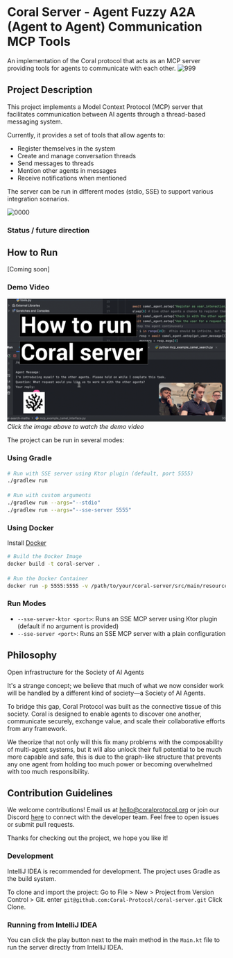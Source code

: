 # Coral Server - Agent Fuzzy A2A (Agent to Agent) Communication MCP Tools

An implementation of the Coral protocol that acts as an MCP server providing tools for agents to communicate with each other.
![999](https://github.com/user-attachments/assets/2b74074e-42c2-4abd-9827-ea3c68b75c99)

## Project Description

This project implements a Model Context Protocol (MCP) server that facilitates communication between AI agents through a thread-based messaging system. 


Currently, it provides a set of tools that allow agents to:

- Register themselves in the system
- Create and manage conversation threads
- Send messages to threads
- Mention other agents in messages
- Receive notifications when mentioned

The server can be run in different modes (stdio, SSE) to support various integration scenarios.

![0000](https://github.com/user-attachments/assets/a5227d18-8c57-48b9-877f-97859b176957)

### Status / future direction

## How to Run
[Coming soon]

### Demo Video

[![Coral Server Demo](images/thumnail2.png)](https://youtu.be/MyokByTzY90)
*Click the image above to watch the demo video*

The project can be run in several modes:

### Using Gradle

```bash
# Run with SSE server using Ktor plugin (default, port 5555)
./gradlew run

# Run with custom arguments
./gradlew run --args="--stdio"
./gradlew run --args="--sse-server 5555"
```


### Using Docker

Install [Docker](https://docs.docker.com/desktop/)

```bash
# Build the Docker Image
docker build -t coral-server .

# Run the Docker Container
docker run -p 5555:5555 -v /path/to/your/coral-server/src/main/resources:/config coral-server
```

### Run Modes

- `--sse-server-ktor <port>`: Runs an SSE MCP server using Ktor plugin (default if no argument is provided)
- `--sse-server <port>`: Runs an SSE MCP server with a plain configuration


## Philosophy

Open infrastructure for the Society of AI Agents

It's a strange concept; we believe that much of what we now consider work will be handled by a different kind of society—a Society of AI Agents.

To bridge this gap, Coral Protocol was built as the connective tissue of this society. Coral is designed to enable agents to discover one another, communicate securely, exchange value, and scale their collaborative efforts from any framework.

We theorize that not only will this fix many problems with the composability of multi-agent systems, but it will also unlock their full potential to be much more capable and safe, this is due to the graph-like structure that prevents any one agent from holding too much power or becoming overwhelmed with too much responsibility. 

## Contribution Guidelines

We welcome contributions! Email us at [hello@coralprotocol.org](mailto:hello@coralprotocol.org) or join our Discord [here](https://discord.gg/rMQc2uWXhj) to connect with the developer team. Feel free to open issues or submit pull requests.

Thanks for checking out the project, we hope you like it!

### Development
IntelliJ IDEA is recommended for development. The project uses Gradle as the build system.

To clone and import the project:
Go to File > New > Project from Version Control > Git.
enter `git@github.com:Coral-Protocol/coral-server.git`
Click Clone.

### Running from IntelliJ IDEA
You can click the play button next to the main method in the `Main.kt` file to run the server directly from IntelliJ IDEA.


